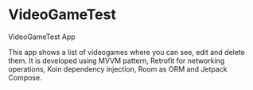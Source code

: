 # VideoGameTest
VideoGameTest App

This app shows a list of videogames where you can see, edit and delete them. It is developed using MVVM pattern, Retrofit for networking operations, Koin dependency injection, Room as ORM and Jetpack Compose.
